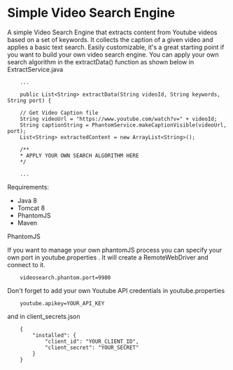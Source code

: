 # Simple Video Search Engine

A simple Video Search Engine that extracts content from Youtube videos based on a set of keywords. It collects the caption of a given video and applies a basic text search. Easily customizable, it's a great starting point if you want to build your own video search engine. You can apply your own search algorithm in the extractData() function as shown below in ExtractService.java

		...
			
		public List<String> extractData(String videoId, String keywords, String port) {

		// Get Video Caption file
		String videoUrl = "https://www.youtube.com/watch?v=" + videoId;
		String captionString = PhantomService.makeCaptionVisible(videoUrl, port);		
		List<String> extractedContent = new ArrayList<String>();
		
		/**
		* APPLY YOUR OWN SEARCH ALGORITHM HERE
		*/
		
		...	



Requirements:
- Java 8
- Tomcat 8
- PhantomJS
- Maven

PhantomJS

If you want to manage your own phantomJS process you can specify your own port in youtube.properties . It will create a RemoteWebDriver and connect to it.

		videosearch.phantom.port=9980

Don't forget to add your own Youtube API credentials in youtube.properties

		youtube.apikey=YOUR_API_KEY

and in client_secrets.json

		{
			"installed": {
				"client_id": "YOUR_CLIENT_ID",
				"client_secret": "YOUR_SECRET"
			}
		}

